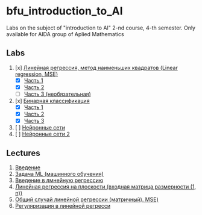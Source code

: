 # bfu_introduction_to_AI
Labs on the subject of "introduction to AI" 2-nd course, 4-th semester.  Only available for AIDA group of Aplied Mathematics



## Labs

1. [x] [Линейная регрессия, метод наименьших квадратов (Linear regression, MSE)](Lab1/)
    - [x] [Часть 1](/Lab1/1/lab_1_text.md)
    - [x] [Часть 2](/Lab1/2/)
    - [ ] [Часть 3 (необязательная)](/Lab1/3/)
2. [x] [Бинарная классификация](/Lab2/)
    - [x] [Часть 1](/Lab2/1/lab_2_1.py)
    - [x] [Часть 2](/Lab2/2/)
    - [x] [Часть 3](/Lab2/3/)
3. [ ] [Нейронные сети](/Lab3/)
4. [ ] [Нейронные сети 2](/Lab4/)



## Lectures

1. [Введение](docs/ИИ_1.pdf)
1. [Задача ML (машинного обучения)](docs/Задача_машинного_обучения..pdf)
2. [Введение в лмнейную регрессию](docs/Линейная_регрессия_Введение.pdf)
2. [Линейная регрессия на плоскости (входная матрица размерности (1, n))](docs/Линейная_регрессия_на_плоскости..pdf)
3. [Общий случай линейной регрессии (матричный). MSE)](docs/Многомерная_матричная_формулировка_Метод_наименьших_квадратов_.pdf)
3. [Регуляризация в линейной регресси](docs/Регуляризация_в_модели_линейной_регрессии.pdf)
<!--4. [Полиномиальная регрессия](docs/)
4. [](docs/)
4. [Метрики задачи регрессии](docs/)-->